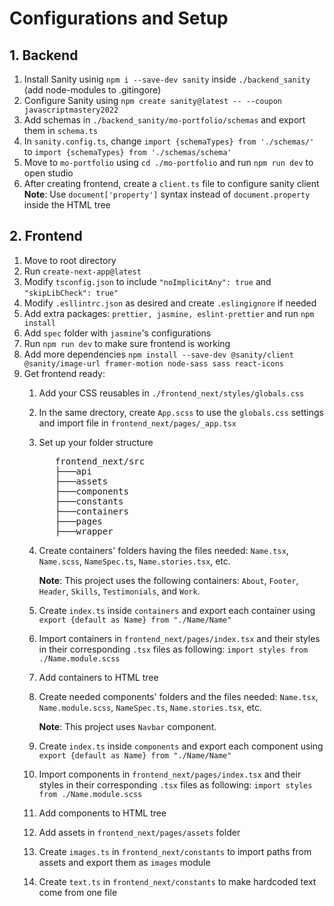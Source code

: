 # Configurations and Setup
## 1. Backend
1. Install Sanity usinig `npm i --save-dev sanity` inside `./backend_sanity` (add node-modules to .gitingore)
2. Configure Sanity using `npm create sanity@latest -- --coupon javascriptmastery2022`
3. Add schemas in `./backend_sanity/mo-portfolio/schemas` and export them in `schema.ts`
4. In `sanity.config.ts`, change `import {schemaTypes} from './schemas/'` to `import {schemaTypes} from './schemas/schema'`
5. Move to `mo-portfolio` using `cd ./mo-portfolio` and run `npm run dev` to open studio
6. After creating frontend, create a `client.ts` file to configure sanity client
     **Note**: Use `document['property']` syntax instead of `document.property` inside the HTML tree
## 2. Frontend
1. Move to root directory
2. Run `create-next-app@latest`
3. Modify `tsconfig.json` to include `"noImplicitAny": true` and `"skipLibCheck": true"`
4. Modify `.esllintrc.json` as desired and create `.eslingignore` if needed
5. Add extra packages: `prettier, jasmine, eslint-prettier` and run `npm install`
6. Add `spec` folder with `jasmine`'s configurations
7. Run `npm run dev` to make sure frontend is working
8. Add more dependencies `npm install --save-dev @sanity/client @sanity/image-url framer-motion node-sass sass react-icons`
9. Get frontend ready:
   1.  Add your CSS reusables in `./frontend_next/styles/globals.css`
   2.  In the same drectory, create `App.scss` to use the `globals.css` settings and import file in `frontend_next/pages/_app.tsx`
   3.  Set up your folder structure 
          <pre>
          frontend_next/src
          ├───api
          ├───assets
          ├───components
          ├───constants
          ├───containers
          ├───pages
          ├───wrapper
   4.  Create containers' folders having the files needed: `Name.tsx`, `Name.scss`, `NameSpec.ts`, `Name.stories.tsx`, etc.
     
        
        **Note**: This project uses the following containers: `About`, `Footer`, `Header`, `Skills`, `Testimonials`, and `Work`. 
   5.  Create `index.ts` inside `containers` and export each container using `export {default as Name} from "./Name/Name"`
   6.  Import containers in `frontend_next/pages/index.tsx` and their styles in their corresponding `.tsx` files as following: `import styles from ./Name.module.scss`
   7.  Add containers to HTML tree
   8.  Create needed components' folders and the files needed: `Name.tsx`, `Name.module.scss`, `NameSpec.ts`, `Name.stories.tsx`, etc.


        **Note**: This project uses `Navbar` component. 
   8.  Create `index.ts` inside `components` and export each component using `export {default as Name} from "./Name/Name"`
   9.  Import components in `frontend_next/pages/index.tsx` and their styles in their corresponding `.tsx` files as following: `import styles from ./Name.module.scss`
   10. Add components to HTML tree
   11. Add assets in `frontend_next/pages/assets` folder
   12. Create `images.ts` in `frontend_next/constants` to import paths from assets and export them as `images` module
   13. Create `text.ts` in `frontend_next/constants` to make hardcoded text come from one file
